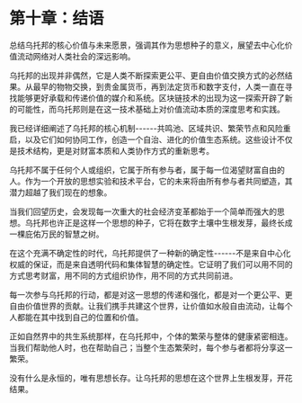 # 第十章：结语

总结乌托邦的核心价值与未来愿景，强调其作为思想种子的意义，展望去中心化价值流动网络对人类社会的深远影响。

乌托邦的出现并非偶然，它是人类不断探索更公平、更自由价值交换方式的必然结果。从最早的物物交换，到贵金属货币，再到法定货币和数字支付，人类一直在寻找能够更好承载和传递价值的媒介和系统。区块链技术的出现为这一探索开辟了新的可能性，而乌托邦则是在这一技术基础上对价值流动本质的深度思考和实践。

我已经详细阐述了乌托邦的核心机制------共鸣池、区域共识、繁荣节点和风险重启，以及它们如何协同工作，创造一个自治、进化的价值生态系统。这些设计不仅是技术结构，更是对财富本质和人类协作方式的重新思考。

乌托邦不属于任何个人或组织，它属于所有参与者，属于每一位渴望财富自由的人。作为一个开放的思想实验和技术平台，它的未来将由所有参与者共同塑造，其潜力超越了我们现在的想象。

当我们回望历史，会发现每一次重大的社会经济变革都始于一个简单而强大的思想。乌托邦也许正是这样一个思想的种子，它将在数字土壤中生根发芽，最终长成一棵庇佑万民的智慧之树。

在这个充满不确定性的时代，乌托邦提供了一种新的确定性------不是来自中心化权威的保证，而是来自透明代码和集体智慧的确定性。它证明了我们可以用不同的方式思考财富，用不同的方式组织协作，用不同的方式共同前进。

每一次参与乌托邦的行动，都是对这一思想的传递和强化，都是对一个更公平、更自由价值世界的贡献。让我们携手共建这个世界，让价值如水般自由流动，让每个人都能在其中找到自己的位置和价值。

正如自然界中的共生系统那样，在乌托邦中，个体的繁荣与整体的健康紧密相连。当我们帮助他人时，也在帮助自己；当整个生态繁荣时，每个参与者都将分享这一繁荣。

没有什么是永恒的，唯有思想长存。让乌托邦的思想在这个世界上生根发芽，开花结果。


